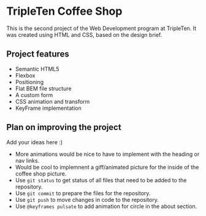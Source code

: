 # TripleTen Coffee Shop

This is the second project of the Web Development program at TripleTen. It was created using HTML and CSS, based on the design brief.

## Project features

- Semantic HTML5
- Flexbox
- Positioning
- Flat BEM file structure
- A custom form
- CSS animation and transform
- KeyFrame implementation

## Plan on improving the project

Add your ideas here :)

- More animations would be nice to have to implement with the heading or nav links.
- Would be cool to implemnent a giff/animated picture for the inside of the coffee shop picture.
- Use `git status` to get status of all files that need to be added to the repository.
- Use `git commit` to prepare the files for the repository.
- Use `git push` to move changes in code to the repository.
- Use `@keyframes pulsate` to add animation for circle in the about section.
